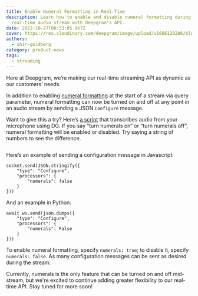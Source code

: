 ```yaml
---
title: Enable Numeral Formatting in Real-Time
description: Learn how to enable and disable numeral formatting during a
  real-time audio stream with Deepgram's API.
date: 2022-10-27T00:53:05.967Z
cover: https://res.cloudinary.com/deepgram/image/upload/v1666120286/blog/Enhanced%20Messaging%20in%20Streaming/2210-close-stream-update-featured-1200x630_2x_e9k8gi.png
authors:
  - shir-goldberg
category: product-news
tags:
  - streaming
---
```

Here at Deepgram, we’re making our real-time streaming API as dynamic as our customers’ needs.

In addition to enabling [numeral formatting](https://developers.deepgram.com/documentation/features/numerals/) at the start of a stream via query parameter, numeral formatting can now be turned on and off at any point in an audio stream by sending a JSON `Configure` message.

Want to give this a try? Here’s [a script](https://github.com/deepgram/numerals-on-off) that transcribes audio from your microphone using DG. If you say “turn numerals on” or “turn numerals off”, numeral formatting will be enabled or disabled. Try saying a string of numbers to see the difference.

![]()

Here’s an example of sending a configuration message in Javascript:

```
socket.send(JSON.stringify({
    "type": "Configure",
    "processors": {
        "numerals": false
    }
}))
```

And an example in Python:

```
await ws.send(json.dumps({
    "type": "Configure",
    "processors": {
        "numerals": False
    }
}))
```

To enable numeral formatting, specify `numerals: true`; to disable it, specify `numerals: false`. As many configuration messages can be sent as desired during the stream.

Currently, numerals is the only feature that can be turned on and off mid-stream, but we're excited to continue adding greater flexibility to our real-time API. Stay tuned for more soon!